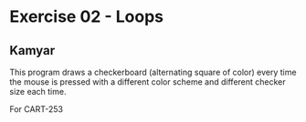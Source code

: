 # Exercise 02 - Loops

## Kamyar

This program draws a checkerboard (alternating square
of color) every time the mouse is pressed
with a different color scheme and different
checker size each time.

For CART-253
